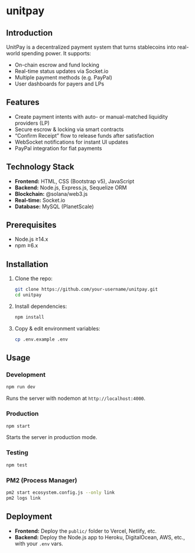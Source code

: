 # unitpay

## Introduction

UnitPay is a decentralized payment system that turns stablecoins into real-world spending power. It supports:

- On-chain escrow and fund locking  
- Real-time status updates via Socket.io  
- Multiple payment methods (e.g. PayPal)  
- User dashboards for payers and LPs  

## Features

- Create payment intents with auto- or manual-matched liquidity providers (LP)  
- Secure escrow & locking via smart contracts  
- “Confirm Receipt” flow to release funds after satisfaction  
- WebSocket notifications for instant UI updates  
- PayPal integration for fiat payments  

## Technology Stack

- **Frontend:** HTML, CSS (Bootstrap v5), JavaScript  
- **Backend:** Node.js, Express.js, Sequelize ORM  
- **Blockchain:** @solana/web3.js  
- **Real-time:** Socket.io  
- **Database:** MySQL (PlanetScale)


## Prerequisites

- Node.js ≥14.x  
- npm ≥6.x  


## Installation

1. Clone the repo:  
   ```bash
   git clone https://github.com/your-username/unitpay.git
   cd unitpay
   ```
2. Install dependencies:  
   ```bash
   npm install
   ```
3. Copy & edit environment variables:  
   ```bash
   cp .env.example .env
   ```

## Usage

### Development

```bash
npm run dev
```  
Runs the server with nodemon at `http://localhost:4000`.

### Production

```bash
npm start
```  
Starts the server in production mode.

### Testing

```bash
npm test
```

### PM2 (Process Manager)

```bash
pm2 start ecosystem.config.js --only link
pm2 logs link
```

## Deployment

- **Frontend:** Deploy the `public/` folder to Vercel, Netlify, etc.  
- **Backend:** Deploy the Node.js app to Heroku, DigitalOcean, AWS, etc., with your `.env` vars.

